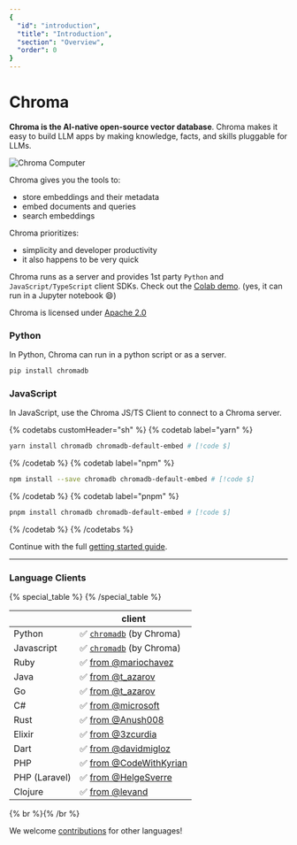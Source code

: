 ```yaml
---
{
  "id": "introduction",
  "title": "Introduction",
  "section": "Overview",
  "order": 0
}
---
```


# Chroma

**Chroma is the AI-native open-source vector database**. Chroma makes it easy to build LLM apps by making knowledge, facts, and skills pluggable for LLMs.

![Chroma Computer](/computer.svg)

Chroma gives you the tools to:

- store embeddings and their metadata
- embed documents and queries
- search embeddings

Chroma prioritizes:

- simplicity and developer productivity
- it also happens to be very quick

Chroma runs as a server and provides 1st party `Python` and `JavaScript/TypeScript` client SDKs. Check out the [Colab demo](https://colab.research.google.com/drive/1QEzFyqnoFxq7LUGyP1vzR4iLt9PpCDXv?usp=sharing). (yes, it can run in a Jupyter notebook 😄)

Chroma is licensed under [Apache 2.0](https://github.com/chroma-core/chroma/blob/main/LICENSE)

### Python
In Python, Chroma can run in a python script or as a server.

```bash
pip install chromadb
```

### JavaScript
In JavaScript, use the Chroma JS/TS Client to connect to a Chroma server.

{% codetabs customHeader="sh" %}
{% codetab label="yarn" %}
```bash {% codetab=true %}
yarn install chromadb chromadb-default-embed # [!code $]
```
{% /codetab %}
{% codetab label="npm" %}
```bash {% codetab=true %}
npm install --save chromadb chromadb-default-embed # [!code $]
```
{% /codetab %}
{% codetab label="pnpm" %}
```bash {% codetab=true %}
pnpm install chromadb chromadb-default-embed # [!code $]
```
{% /codetab %}
{% /codetabs %}


Continue with the full [getting started guide](getting-started.md).


***

### Language Clients

{% special_table %}
{% /special_table %}

|              | client |
|--------------|---------------|
| Python       | ✅ [`chromadb`](https://pypistats.org/packages/chromadb) (by Chroma)           |
| Javascript   | ✅ [`chromadb`](https://www.npmjs.com/package/chromadb) (by Chroma)          |
| Ruby   | ✅ [from @mariochavez](https://github.com/mariochavez/chroma)           |
| Java | ✅ [from @t_azarov](https://github.com/amikos-tech/chromadb-java-client) |
| Go | ✅ [from @t_azarov](https://github.com/amikos-tech/chroma-go) |
| C#   | ✅ [from @microsoft](https://github.com/microsoft/semantic-kernel/tree/main/dotnet/src/Connectors/Connectors.Memory.Chroma)       |
| Rust  | ✅ [from @Anush008](https://crates.io/crates/chromadb) |
| Elixir  | ✅ [from @3zcurdia](https://hex.pm/packages/chroma/) |
| Dart  | ✅ [from @davidmigloz](https://pub.dev/packages/chromadb) |
| PHP  | ✅ [from @CodeWithKyrian](https://github.com/CodeWithKyrian/chromadb-php) |
| PHP (Laravel)  | ✅ [from @HelgeSverre](https://github.com/helgeSverre/chromadb) |
| Clojure | ✅ [from @levand](https://github.com/levand/clojure-chroma-client) |                                                         |

{% br %}{% /br %}

We welcome [contributions](/markdoc/content/docs/overview/contributing.md) for other languages!

